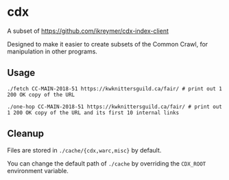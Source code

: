 # cdx

A subset of https://github.com/ikreymer/cdx-index-client

Designed to make it easier to create subsets of the Common
Crawl, for manipulation in other programs.

## Usage

```
./fetch CC-MAIN-2018-51 https://kwknittersguild.ca/fair/ # print out 1 200 OK copy of the URL
```

```
./one-hop CC-MAIN-2018-51 https://kwknittersguild.ca/fair/ # print out 1 200 OK copy of the URL and its first 10 internal links
```

## Cleanup

Files are stored in `./cache/{cdx,warc,misc}` by default.

You can change the default path of `./cache` by overriding the `CDX_ROOT` environment variable.
